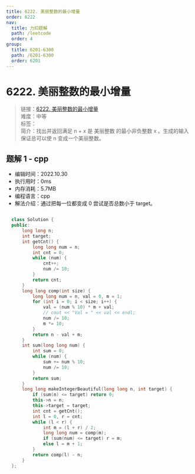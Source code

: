 ```yaml
---
title: 6222. 美丽整数的最小增量
order: 6222
nav:
  title: 力扣题解
  path: /leetcode
  order: 4
group:
  title: 6201-6300
  path: /6201-6300
  order: 6201
---
```


# 6222. 美丽整数的最小增量

> 链接：[6222. 美丽整数的最小增量](https://leetcode.cn/problems/minimum-addition-to-make-integer-beautiful/)  
> 难度：中等  
> 标签：  
> 简介：找出并返回满足 n + x 是 美丽整数 的最小非负整数 x 。生成的输入保证总可以使 n 变成一个美丽整数。

## 题解 1 - cpp

- 编辑时间：2022.10.30
- 执行用时：0ms
- 内存消耗：5.7MB
- 编程语言：cpp
- 解法介绍：通过把每一位都变成 0 尝试是否总数小于 target。

```cpp

  class Solution {
  public:
      long long n;
      int target;
      int getCnt() {
          long long num = n;
          int cnt = 0;
          while (num) {
              cnt++;
              num /= 10;
          }
          return cnt;
      }
      long long comp(int size) {
          long long num = n, val = 0, m = 1;
          for (int i = 0; i < size; i++) {
              val = (num % 10) * m + val;
              // cout << "Val = " << val << endl;
              num /= 10;
              m *= 10;
          }
          return n - val + m;
      }
      int sum(long long num) {
          int sum = 0;
          while (num) {
              sum += num % 10;
              num /= 10;
          }
          return sum;
      }
      long long makeIntegerBeautiful(long long n, int target) {
          if (sum(n) <= target) return 0;
          this->n = n;
          this->target = target;
          int cnt = getCnt();
          int l = 0, r = cnt;
          while (l < r) {
              int m = (l + r) / 2;
              long long num = comp(m);
              if (sum(num) <= target) r = m;
              else l = m + 1;
          }
          return comp(l) - n;
      }
  };
```
